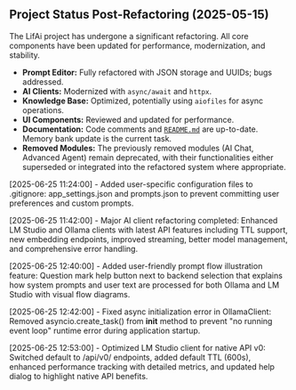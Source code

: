 ## Project Status Post-Refactoring (2025-05-15)

The LifAi project has undergone a significant refactoring. All core components have been updated for performance, modernization, and stability.

- **Prompt Editor:** Fully refactored with JSON storage and UUIDs; bugs addressed.
- **AI Clients:** Modernized with `async/await` and `httpx`.
- **Knowledge Base:** Optimized, potentially using `aiofiles` for async operations.
- **UI Components:** Reviewed and updated for performance.
- **Documentation:** Code comments and [`README.md`](README.md) are up-to-date. Memory bank update is the current task.
- **Removed Modules:** The previously removed modules (AI Chat, Advanced Agent) remain deprecated, with their functionalities either superseded or integrated into the refactored system where appropriate.

[2025-06-25 11:24:00] - Added user-specific configuration files to .gitignore: app_settings.json and prompts.json to prevent committing user preferences and custom prompts.

[2025-06-25 11:42:00] - Major AI client refactoring completed: Enhanced LM Studio and Ollama clients with latest API features including TTL support, new embedding endpoints, improved streaming, better model management, and comprehensive error handling.

[2025-06-25 12:40:00] - Added user-friendly prompt flow illustration feature: Question mark help button next to backend selection that explains how system prompts and user text are processed for both Ollama and LM Studio with visual flow diagrams.

[2025-06-25 12:42:00] - Fixed async initialization error in OllamaClient: Removed asyncio.create_task() from __init__ method to prevent "no running event loop" runtime error during application startup.

[2025-06-25 12:53:00] - Optimized LM Studio client for native API v0: Switched default to /api/v0/ endpoints, added default TTL (600s), enhanced performance tracking with detailed metrics, and updated help dialog to highlight native API benefits.
